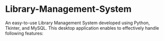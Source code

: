 # Library-Management-System
An easy-to-use Library Management System developed using Python, Tkinter, and MySQL. This desktop application enables to effectively handle following features: 
